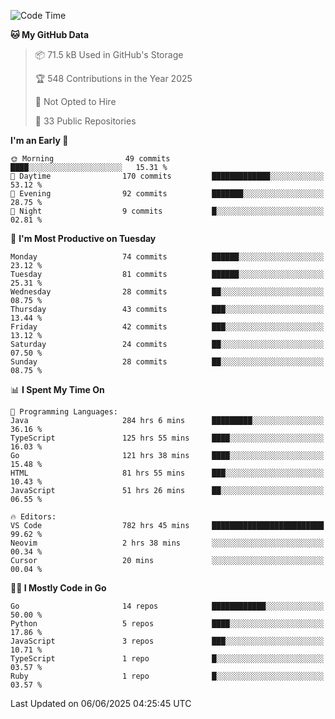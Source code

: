 <!--START_SECTION:thansetan-waka-->
![Code Time](http://img.shields.io/badge/Code%20Time-789%20hrs%2029%20mins-blue)

**🐱 My GitHub Data** 

> 📦 71.5 kB Used in GitHub's Storage 
 > 
> 🏆 548 Contributions in the Year 2025
 > 
> 🚫 Not Opted to Hire
 > 
> 📜 33 Public Repositories 
 > 

**I'm an Early 🐤** 

```text
🌞 Morning                49 commits          ████░░░░░░░░░░░░░░░░░░░░░   15.31 % 
🌆 Daytime                170 commits         █████████████░░░░░░░░░░░░   53.12 % 
🌃 Evening                92 commits          ███████░░░░░░░░░░░░░░░░░░   28.75 % 
🌙 Night                  9 commits           █░░░░░░░░░░░░░░░░░░░░░░░░   02.81 % 
```

📅 **I'm Most Productive on Tuesday** 

```text
Monday                   74 commits          ██████░░░░░░░░░░░░░░░░░░░   23.12 % 
Tuesday                  81 commits          ██████░░░░░░░░░░░░░░░░░░░   25.31 % 
Wednesday                28 commits          ██░░░░░░░░░░░░░░░░░░░░░░░   08.75 % 
Thursday                 43 commits          ███░░░░░░░░░░░░░░░░░░░░░░   13.44 % 
Friday                   42 commits          ███░░░░░░░░░░░░░░░░░░░░░░   13.12 % 
Saturday                 24 commits          ██░░░░░░░░░░░░░░░░░░░░░░░   07.50 % 
Sunday                   28 commits          ██░░░░░░░░░░░░░░░░░░░░░░░   08.75 % 
```

📊 **I Spent My Time On** 

```text
💬 Programming Languages: 
Java                     284 hrs 6 mins      █████████░░░░░░░░░░░░░░░░   36.16 % 
TypeScript               125 hrs 55 mins     ████░░░░░░░░░░░░░░░░░░░░░   16.03 % 
Go                       121 hrs 38 mins     ████░░░░░░░░░░░░░░░░░░░░░   15.48 % 
HTML                     81 hrs 55 mins      ███░░░░░░░░░░░░░░░░░░░░░░   10.43 % 
JavaScript               51 hrs 26 mins      ██░░░░░░░░░░░░░░░░░░░░░░░   06.55 % 

🔥 Editors: 
VS Code                  782 hrs 45 mins     █████████████████████████   99.62 % 
Neovim                   2 hrs 38 mins       ░░░░░░░░░░░░░░░░░░░░░░░░░   00.34 % 
Cursor                   20 mins             ░░░░░░░░░░░░░░░░░░░░░░░░░   00.04 % 
```

**🧑‍💻 I Mostly Code in Go** 

```text
Go                       14 repos            ████████████░░░░░░░░░░░░░   50.00 % 
Python                   5 repos             ████░░░░░░░░░░░░░░░░░░░░░   17.86 % 
JavaScript               3 repos             ███░░░░░░░░░░░░░░░░░░░░░░   10.71 % 
TypeScript               1 repo              █░░░░░░░░░░░░░░░░░░░░░░░░   03.57 % 
Ruby                     1 repo              █░░░░░░░░░░░░░░░░░░░░░░░░   03.57 % 
```

Last Updated on 06/06/2025 04:25:45 UTC
<!--END_SECTION:thansetan-waka-->